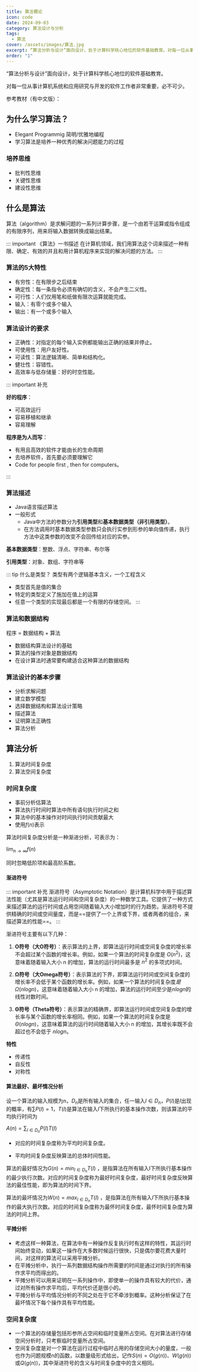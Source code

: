 ```yaml
---
title: 算法概论
icon: code
date: 2024-09-03
category: 算法设计与分析
tags:
  - 算法
cover: /assets/images/算法.jpg
excerpt: “算法分析与设计”面向设计，处于计算科学核心地位的软件基础教育。对每一位从事计算机系统和应用研究与开发的软件工作者非常重要，必不可少。
order: "1"
---
```

“算法分析与设计”面向设计，处于计算科学核心地位的软件基础教育。

对每一位从事计算机系统和应用研究与开发的软件工作者非常重要，必不可少。

参考教材（有中文版）：

<BookCard arr='[
    {"title":"算法", "url":"https://weread.qq.com/web/reader/7cc32910718ff66b7cc8d9d", "desc":"经典算法教科书", "img":"/book/算法.jpg", "author":"Robert Sedgewick", "tag":"计算机"}
]'></BookCard>

## 为什么学习算法？

- Elegant Programmig 简明/优雅地编程
- 学习算法是培养一种优秀的解决问题能力的过程

### 培养思维

- 批判性思维
- 关键性思维
- 建设性思维

## 什么是算法

算法（algorithm）是求解问题的一系列计算步骤，是一个由若干运算或指令组成的有限序列，用来将输入数据转换成输出结果。

::: important 《算法》一书描述
在计算机领域，我们用算法这个词来描述一种有限、确定、有效的并且和用计算机程序来实现的解决问题的方法。
:::
### 算法的5大特性

- 有穷性：在有限步之后结束
- 确定性：每一条指令必须有确切的含义，不会产生二义性。
- 可行性：人们仅用笔和纸做有限次运算就能完成。
- 输入：有零个或多个输入
- 输出：有一个或多个输入

### 算法设计的要求

- 正确性：对指定的每个输入实例都能输出正确的结果并停止。
- 可使用性：用户友好性。
- 可读性：算法逻辑清晰、简单和结构化。
- 健壮性：容错性。
- 高效率与低存储量：好的时空性能。

::: important 补充

**好的程序**：
- 可高效运行
- 容易移植和继承
- 容易理解

**程序是为人而写**：
- 有用且高效的软件才能由长的生命周期
- 去培养软件，首先要必须要理解它
- Code for people first , then for computers。

:::

### 算法描述

- Java语言描述算法
- 一般形式
	- Java中方法的参数分为**引用类型**和**基本数据类型（非引用类型）**。
	- 在方法调用时基本数据类型参数只会执行实参到形参的单向值传递，执行方法中这类参数的改变不会回传给对应的实参。

**基本数据类型**：整数、浮点、字符串、布尔等

**引用类型**：对象、数组、字符串等

::: tip 什么是类型？
类型有两个逻辑基本含义，一个工程含义
- 类型首先是值的集合
- 特定的类型定义了施加在值上的运算
- 任意一个类型的实现最后都是一个有限的存储空间。
:::

### 算法和数据结构

程序 = 数据结构 + 算法
- 数据结构算法设计的基础
- 算法的操作对象是数据结构
- 在设计算法时通常要构建适合这种算法的数据结构

### 算法设计的基本步骤

- 分析求解问题
- 建立数学模型
- 选择数据结构和算法设计策略
- 描述算法
- 证明算法正确性
- 算法分析

## 算法分析

1. 算法时间复杂度
2. 算法空间复杂度

### 时间复杂度

- 事前分析估算法
- 算法执行时间时算法中所有语句执行时间之和
- 算法中的基本操作对时间执行时间贡献最大
- 使用$f(n)$表示

算法时间复杂度分析是一种渐进分析，可表示为：

$\lim_{n \to \infty}f(n)$

同时忽略低阶项和最高阶系数。

#### 渐进符号

::: important 补充
渐进符号（Asymptotic Notation）是计算机科学中用于描述算法性能（尤其是算法运行时间和空间复杂度）的一种数学工具。它提供了一种方式来描述算法的运行时间或占用空间随着输入大小增加时的行为趋势。渐进符号不提供精确的时间或空间量度，而是==提供了一个上界或下界，或者两者的组合，来描述算法的性能==。
:::

渐进符号主要有以下几种：

1. **O符号（大O符号）**：表示算法的上界，即算法运行时间或空间复杂度的增长率不会超过某个函数的增长率。例如，如果一个算法的时间复杂度是 $O(n^2)$，这意味着随着输入大小 n 的增加，算法的运行时间最多是 $n^2$ 的多项式时间。
    
2. **Ω符号（大Omega符号）**：表示算法的下界，即算法运行时间或空间复杂度的增长率不会低于某个函数的增长率。例如，如果一个算法的时间复杂度$是 Ω(n log n)$，这意味着随着输入大小 n 的增加，算法的运行时间至少是$nlogn$的线性对数时间。
    
3. **Θ符号（Theta符号）**：表示算法的精确界，即算法运行时间或空间复杂度的增长率与某个函数的增长率相同。例如，如果一个算法的时间复杂度是 $Θ(n log n)$，这意味着算法的运行时间随着输入大小 n 的增加，其增长率既不会超过也不会低于 $n log n$。

**特性**

- 传递性
- 自反性
- 对称性

#### 算法最好、最坏情况分析

设一个算法的输入规模为n，$D_n$是所有输入的集合，任一输入$I∈D_n$，$P(I)$是$I$出现的概率，有$\sum P(I)=1$，$T(I)$是算法在输入$I$下所执行的基本操作次数，则该算法的平均执行时间为

$A(n)=\sum_{I∈D_n}P(I)T(I)$

- 对应的时间复杂度称为平均时间复杂度。

- 平均时间复杂度反映算法的总体时间性能。

算法的最好情况为$G(n)=min_{I∈D_n}T(I)$ ，是指算法在所有输入I下所执行基本操作的最少执行次数。对应的时间复杂度称为最好时间复杂度，最好时间复杂度反映算法的最佳性能，即为算法的时间下界。

算法的最坏情况为$W(n)=max_{I∈D_n}T(I)$ ，是指算法在所有输入$I$下所执行基本操作的最大执行次数。对应的时间复杂度称为最怀时间复杂度，最怀时间复杂度为算法的时间上界。

#### 平摊分析

- 考虑这样一种算法，在算法中有一种操作反复执行时有这样的特性，其运行时间始终变动，如果这一操作在大多数时候运行很快，只是偶尔要花费大量时间，对这样的算法可以采用平摊分析。
- 在平摊分析中，执行一系列数据结构操作所需要的时间是通过对执行的所有操作求平均而得出的。
- 平摊分析可以用来证明在一系列操作中，即使单一的操作具有较大的代价，通过对所有操作求平均后，平均代价还是很小的。
- 平摊分析与平均情况分析的不同之处在于它不牵涉到概率。这种分析保证了在最坏情况下每个操作具有平均性能。

### 空间复杂度

- 一个算法的存储量包括形参所占空间和临时变量所占空间。在对算法进行存储空间分析时，只考察临时变量所占空间。
- 空间复杂度是对一个算法在运行过程中临时占用的存储空间大小的量度，一般也作为问题规模n的函数，以数量级形式给出，记作$S(n)=O(g(n))$、$W(g(n))$或$Q(g(n))$，其中渐进符号的含义与时间复杂度中的含义相同。

